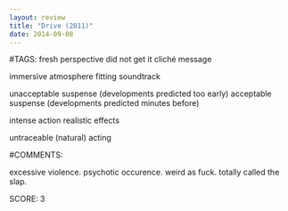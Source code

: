 ```yaml
---
layout: review
title: "Drive (2011)"
date: 2014-09-08
---
```


#TAGS:
fresh perspective
did not get it
cliché message

immersive atmosphere
fitting soundtrack

unacceptable suspense (developments predicted too early)
acceptable suspense (developments predicted minutes before)

intense action
realistic effects

untraceable (natural) acting

#COMMENTS:

excessive violence. psychotic occurence.
weird as fuck. totally called the slap.





SCORE:
3
